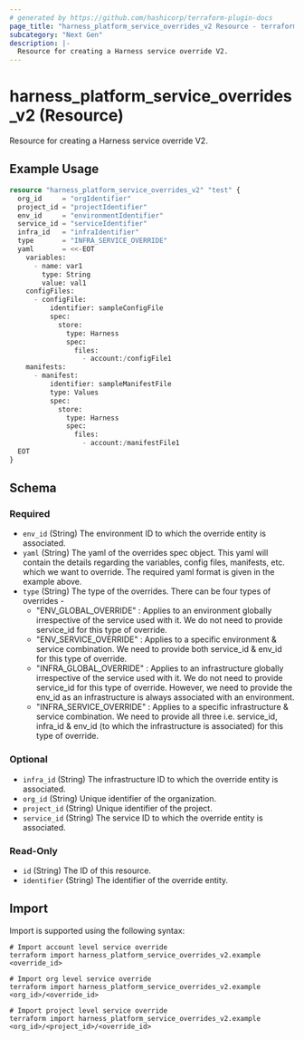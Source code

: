 ```yaml
---
# generated by https://github.com/hashicorp/terraform-plugin-docs
page_title: "harness_platform_service_overrides_v2 Resource - terraform-provider-harness"
subcategory: "Next Gen"
description: |-
  Resource for creating a Harness service override V2.
---
```


# harness_platform_service_overrides_v2 (Resource)

Resource for creating a Harness service override V2.

## Example Usage

```terraform
resource "harness_platform_service_overrides_v2" "test" {
  org_id     = "orgIdentifier"
  project_id = "projectIdentifier"
  env_id     = "environmentIdentifier"
  service_id = "serviceIdentifier"
  infra_id   = "infraIdentifier"
  type       = "INFRA_SERVICE_OVERRIDE"
  yaml       = <<-EOT
    variables:
      - name: var1
        type: String
        value: val1
    configFiles:
      - configFile:
          identifier: sampleConfigFile
          spec:
            store:
              type: Harness
              spec:
                files:
                  - account:/configFile1
    manifests:
      - manifest:
          identifier: sampleManifestFile
          type: Values
          spec:
            store:
              type: Harness
              spec:
                files:
                  - account:/manifestFile1
  EOT
}
```

<!-- schema generated by tfplugindocs -->
## Schema

### Required

- `env_id` (String) The environment ID to which the override entity is associated.
- `yaml` (String) The yaml of the overrides spec object. This yaml will contain the details regarding the variables, config files, manifests, etc. which we want to override. The required yaml format is given in the example above. 
- `type` (String) The type of the overrides. There can be four types of overrides - 
  -  "ENV_GLOBAL_OVERRIDE" : Applies to an environment globally irrespective of the service used with it. We do not need to provide service_id for this type of override.  
  -  "ENV_SERVICE_OVERRIDE" : Applies to a specific environment & service combination. We need to provide both service_id & env_id for this type of override.
  -  "INFRA_GLOBAL_OVERRIDE" : Applies to an infrastructure globally irrespective of the service used with it. We do not need to provide service_id for this type of override. However, we need to provide the env_id as an infrastructure is always associated with an environment. 
  -  "INFRA_SERVICE_OVERRIDE" : Applies to a specific infrastructure & service combination. We need to provide all three i.e. service_id, infra_id & env_id (to which the infrastructure is associated) for this type of override.

### Optional

- `infra_id` (String) The infrastructure ID to which the override entity is associated.
- `org_id` (String) Unique identifier of the organization.
- `project_id` (String) Unique identifier of the project.
- `service_id` (String) The service ID to which the override entity is associated.

### Read-Only

- `id` (String) The ID of this resource.
- `identifier` (String) The identifier of the override entity.

## Import

Import is supported using the following syntax:

```shell
# Import account level service override
terraform import harness_platform_service_overrides_v2.example <override_id>

# Import org level service override
terraform import harness_platform_service_overrides_v2.example <org_id>/<override_id>

# Import project level service override
terraform import harness_platform_service_overrides_v2.example <org_id>/<project_id>/<override_id>
```
